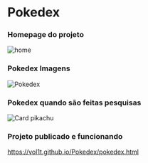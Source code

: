 # Pokedex


### Homepage do projeto
![home](https://github.com/Vol1t/Pokedex/assets/87790504/2bbbbabc-fce4-4f56-89c1-280fdbd2a122)

### Pokedex Imagens
![Pokedex](https://github.com/Vol1t/Pokedex/assets/87790504/925fc5d2-65d9-410b-bc59-68af2aa71dda)

### Pokedex quando são feitas pesquisas
![Card pikachu](https://github.com/Vol1t/Pokedex/assets/87790504/b38c97fe-bb91-450b-967a-8207c4b4175e)


### Projeto publicado e funcionando
https://vol1t.github.io/Pokedex/pokedex.html
